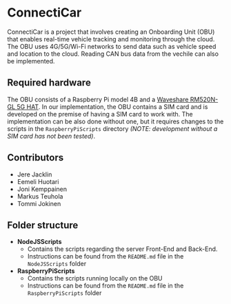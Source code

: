 # ConnectiCar

ConnectiCar is a project that involves creating an Onboarding Unit (OBU) that enables real-time vehicle tracking and monitoring through the cloud. The OBU uses 4G/5G/Wi-Fi networks to send data such as vehicle speed and location to the cloud. Reading CAN bus data from the vechile can also be implemented.

## Required hardware
The OBU consists of a Raspberry Pi model 4B and a [Waveshare RM520N-GL 5G HAT](https://www.waveshare.com/rm520n-gl-5g-hat-with-case.htm?sku=24487). In our implementation, the OBU contains a SIM card and is developed on the premise of having a SIM card to work with. The implementation can be also done without one, but it requires changes to the scripts in the `RaspberryPiScripts` directory *(NOTE: development without a SIM card has not been tested)*.

## Contributors
- Jere Jacklin
- Eemeli Huotari
- Joni Kemppainen
- Markus Teuhola
- Tommi Jokinen

## Folder structure
- **NodeJSScripts**
    - Contains the scripts regarding the server Front-End and Back-End.
    - Instructions can be found from the `README.md` file in the `NodeJSScripts` folder
- **RaspberryPiScripts**
    - Contains the scripts running locally on the OBU
    - Instructions can be found from the `README.md` file in the `RaspberryPiScripts` folder

